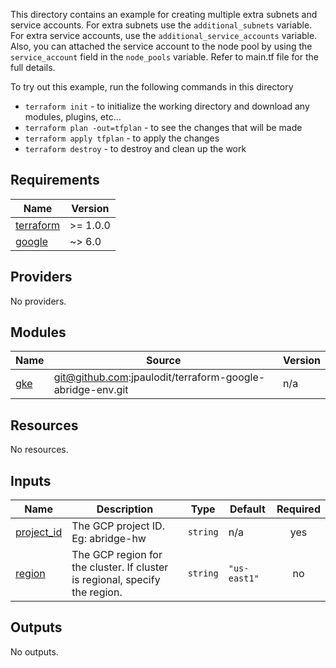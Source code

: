 This directory contains an example for creating multiple extra subnets and service accounts.
For extra subnets use the `additional_subnets` variable.
For extra service accounts, use the `additional_service_accounts` variable. Also, you can attached the service account to the node pool by using the `service_account` field in the `node_pools` variable.
Refer to main.tf file for the full details.

To try out this example, run the following commands in this directory

- `terraform init` - to initialize the working directory and download any modules, plugins, etc...
- `terraform plan -out=tfplan` - to see the changes that will be made
- `terraform apply tfplan` - to apply the changes
- `terraform destroy` - to destroy and clean up the work

<!-- BEGIN_TF_DOCS -->
## Requirements

| Name | Version |
|------|---------|
| <a name="requirement_terraform"></a> [terraform](#requirement\_terraform) | >= 1.0.0 |
| <a name="requirement_google"></a> [google](#requirement\_google) | ~> 6.0 |

## Providers

No providers.

## Modules

| Name | Source | Version |
|------|--------|---------|
| <a name="module_gke"></a> [gke](#module\_gke) | git@github.com:jpaulodit/terraform-google-abridge-env.git | n/a |

## Resources

No resources.

## Inputs

| Name | Description | Type | Default | Required |
|------|-------------|------|---------|:--------:|
| <a name="input_project_id"></a> [project\_id](#input\_project\_id) | The GCP project ID. Eg: abridge-hw | `string` | n/a | yes |
| <a name="input_region"></a> [region](#input\_region) | The GCP region for the cluster. If cluster is regional, specify the region. | `string` | `"us-east1"` | no |

## Outputs

No outputs.
<!-- END_TF_DOCS -->
